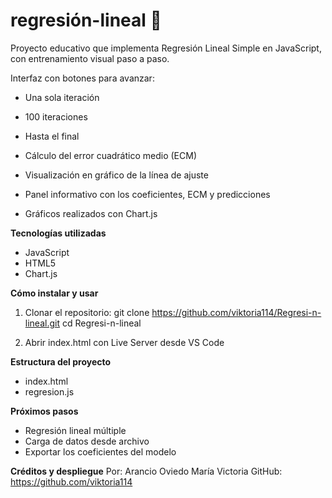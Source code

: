 # regresión-lineal 📐
Proyecto educativo que implementa Regresión Lineal Simple en JavaScript, con entrenamiento visual paso a paso.


Interfaz con botones para avanzar:
- Una sola iteración
- 100 iteraciones
- Hasta el final

- Cálculo del error cuadrático medio (ECM)
- Visualización en gráfico de la línea de ajuste
- Panel informativo con los coeficientes, ECM y predicciones
- Gráficos realizados con Chart.js

**Tecnologías utilizadas**
- JavaScript
- HTML5
- Chart.js

**Cómo instalar y usar**
1. Clonar el repositorio:
git clone https://github.com/viktoria114/Regresi-n-lineal.git
cd Regresi-n-lineal

2. Abrir index.html con Live Server desde VS Code

**Estructura del proyecto**
- index.html
- regresion.js

**Próximos pasos**
- Regresión lineal múltiple
- Carga de datos desde archivo
- Exportar los coeficientes del modelo

**Créditos y despliegue**
Por: Arancio Oviedo María Victoria
GitHub: https://github.com/viktoria114
